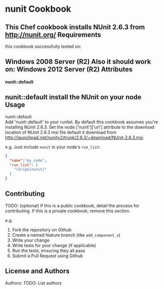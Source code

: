 nunit Cookbook
==============

This Chef cookbook installs NUnit 2.6.3 from http://nunit.org/
Requirements
------------
this cookbook  successfully tested on:

Windows 2008 Server (R2)
Also it should work on:
Windows 2012 Server (R2)
Attributes
----------
#### nunit::default
nunit::default   install the NUnit on your node
Usage
-----
nunit::default  
Add 'nunit::default' to your runlist. By default this cookbook assumes you're installing NUnit 2.6.3.
Set the node ['nunit']['url']  attribute to the download location of NUnit 2.6.3 msi file
default it download from http://launchpad.net/nunitv2/trunk/2.6.3/+download/NUnit-2.6.3.msi

e.g.
Just include `nunit` in your node's `run_list`:

```json
{
  "name":"my_node",
  "run_list": [
    "recipe[nunit]"
  ]
}
```

Contributing
------------
TODO: (optional) If this is a public cookbook, detail the process for contributing. If this is a private cookbook, remove this section.

e.g.
1. Fork the repository on Github
2. Create a named feature branch (like `add_component_x`)
3. Write your change
4. Write tests for your change (if applicable)
5. Run the tests, ensuring they all pass
6. Submit a Pull Request using Github

License and Authors
-------------------
Authors: TODO: List authors
